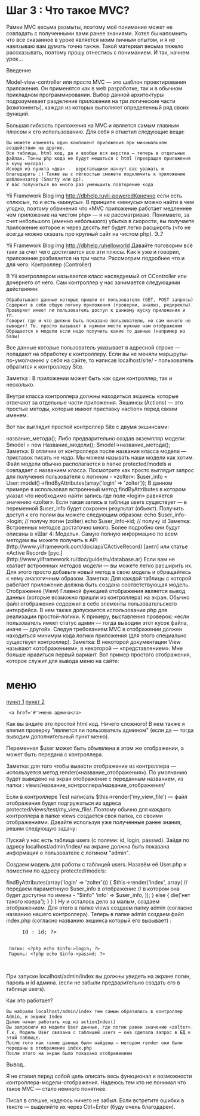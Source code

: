 # Шаг 3 : Что такое MVC?

Рамки MVC весьма размыты, поэтому моё понимание может не совпадать с полученными вами ранее знаниями. Хотел бы напомнить что все сказанное в уроке является моим личным опытом, и я не навязываю вам думать точно также. Такой материал весьма тяжело рассказывать, поэтому прошу отнестись с пониманием. И так, начнем урок...

Введение

Model-view-controller или просто MVC  — это шаблон проектирования приложения. Он применятся как в web разработке, так и в обычном прикладном программировании. Выбор данной архитектуры подразумевает разделение приложения на три логические части (компоненты), каждая из которых выполняет определенный ряд своих функций.

Большая гибкость приложения на MVC и является самым главным плюсом к его использованию. Для себя я отметил следующие вещи:

    Вы можете изменять один компонент приложения при минимальном воздействии на другие.
    Все таблицы, html код, да и вообще вся верстка — теперь в отдельных файлах. Тонны php кода не будут мешаться с html (превращая приложения в кучу мусора).
    Исходя из пункта «два» -  верстальщики начнут вас уважать и благодарить :) Также вы с лёгкостью сможете подключить к приложению шаблонизатор (Smarty или др).
    У вас получиться во много раз уменьшить повторение кода

Yii Framework Blog img http://dbhelp.ruyii-poweredКонечно если есть «плюсы», то и есть «минусы». В принципе «минусы» можно найти в чем угодно, поэтому обвинения что «MVC приложение работает медленнее чем приложение на чистом php» — я не рассматриваю. Понимаете, за счет небольшого (именно небольшого) убытка в скорости, вы получаете приложение которое и через десять лет будет легко расширять (что не всегда можно сказать про крупный сайт на чистом php).
Э..?

Yii Framework Blog img http://dbhelp.ruhelloworld Давайте поговорим всё таки за счет чего достигаются все эти плюсы. Как я уже и говорил, приложение разбивается на три части. Рассмотрим подробнее что и для чего:
Контроллер (Controller)

В Yii контроллером называется класс наследуемый от CController или дочернего от него. Сам контроллер у нас занимается следующими действиями:

    Обрабатывает данные которые пришли от пользователя (GET, POST запросы)
    Содержит в себе общую логику приложения (проверки, анализ, редиректы). Проверяет имеет ли пользователь доступ к данному куску приложения и тп.
    Говорит где и что должно быть показано пользователю, но сам ничего не выводит! Те. просто вызывает в нужном месте нужные нам отображения
    Обращается к модели если надо получить какие то данные (например из базы)

Все данные которые пользователь указывает в адресной строке — попадают на обработку к контроллеру. Если вы не меняли маршруты-по-умолчанию у себя на сайте, то написав localhost/site/ - пользователь обратится к контроллеру Site.

Заметка : В приложении может быть как один контроллер, так и несколько. 

Внутри класса контроллера должны находиться экшинсы которые отвечают за отдельные части приложения. Экшинсы (Actions) — это простые методы, которые имеют приставку «action» перед своим именем.

Вот так выглядит простой контроллер Site с двумя экшинсами:

<?php
// После имени контроллера - обязательно приставка Controller!
// т.е. вместо Site - пишем SiteController. Также наш контроллер
// обязательно должен быть наследован от класса CController
// или дочернего от него
class SiteController extends CController
{
    // перед названием экшинса вы должны написать приставку action,
    // после этого названиея (с большой буквы). 
    public function actionIndex()
    {
    }
    public function actionAuthor()
    {
    }
}

Важно запомнить:

    все экшинсы должны начинаться с приставки «action»
    все контроллеры должны после имени иметь приставку «Controller»
    не забывайте наследовать свой контроллер от CController или дочернего от него класса.

Давайте теперь разберем для чего нам экшинсы.

Когда вы набрали в браузере : localhost/site/index/ - вы обратились к контроллеру Site и его экшинсу index (actionIndex). В данном случае весь код который будет внутри экшинса (к которому мы обращаемся) — будет выполнен.

Теперь давайте немного модернизируем наш код:

    public function actionIndex()
    {
        die ("Привет! Это actionIndex()");
    }
    public function actionAuthor()
    {
        die ("Привет! Это actionAuthor()");
    }

Когда мы обратимся к нашему приложению по адресу localhost/site/index/ мы получим на экране надпись:

Привет! Это actionIndex()

А если наберем localhost/site/author/ :

Привет! Это actionAuthor()

Заметка: Функция die() в php — аналогична функции echo. Единственное отличие в том что после вывода  — приложение дальше не выполняется. 

Как вы понимаете благодаря такой разбивке контроллеров вы можете легко планировать страницы внутри своего приложения.

Также хочу добавить, что написав localhost/site/author/?test=hello_world — вы также как и раньше обратитесь к экшинсу author, но на этот раз в нем будет доступна переменная $_GET['test'] со значением «hello_world».

Заметка: Для того что бы использовать красивые адреса вида localhost/site/author/2007/09/01/ и т.п. — надо использовать маршруты! Рассматривать данный материал мы будем отдельно, не в этом уроке!

Обычно все контроллеры приложения в Yii располагаются по адресу protected/controllers/. Имя контроллера также должно иметь приставку Controller. К примеру, если вы хотите что бы по адресу localhost/user/index/ выводился текст «Привет Вася!», вы должны выполнить следующие действия:

    В папке protected/controllers/ создать файл UserController.php
    В нем разместить следующий код:

    <?php
    class UserController extends CController
    {
        public function actionIndex()
        {
            die ("Привет Вася!");
        }
    }

    Набрать в браузере localhost/user/index/ или localhost/user/

Заметка: Хочу отметить что за вывод страницы localhost/ также отвечает контроллер. (Да, он не указан в адресе после localhost, но он все равно есть). В Yii конфиге вы можете указать какой контроллер будет выполняться «по умолчанию» (обычно это SiteController)

Модель (Model)

Модель это класс для работы приложения с базой. Для каждой таблицы с которой предстоит работать — создается своя модель (в Yii это класс наследуемый от CModel или производного от него).

Модель в нашем приложении выполняет следующие действия:

    Облегчает работу с данными в базе (при наследовании от CActiveRecord или производного от него)
    Проверка данных перед сохранением/добавлением согласно правилам (rules)
    Содержит в себе пользовательские методы для более продвинутой работы с базой

Самая простая модель выглядит следующим образом:

<?php
// Наследуем нашу модель от CActiveRecord
class Users extends CActiveRecord
{        
    public static function model($className=__CLASS__)
    {
        return parent::model($className);
    }
    /**
     * Специально что бы указать с какой таблицей
     * в базе данных работает наша модель.
     *
     * @return unknown
     */
    public function tableName()
    {
        // в нашем случае это таблица user
        return 'user';
    }
}

Заметка: Вы можете спокойно использовать данный каркас у себя в работе (изменяя лишь название класса и таблицу с которой работает модель).

Перед нами модель для работы с пользователями (с таблицей user). Благодаря тому что мы наследуем её от класса CActiveRecord — мы получаем дополнительный функционал (методы find, count, findAll и др.)

Для того что бы обратиться к модели из контроллера необходимо написать:

Название_модели::model()->название_метода();

Либо предварительно создав экземпляр модели:

$model = new Название_модели();
$model->название_метода();

Заметка: В отличии от контроллера после названия класса модели — приставок писать не надо. Мы можем называть наши модели как хотим. Файл модели обычно располагается в папке protected/models и совпадает с названием класса. 

Посмотрите как просто выглядит запрос для получения пользователя с логином - «zolter»:

$user_info = User::model()->findByAttributes(array('login' => 'zolter'));

В данном примере я использовал встроенный метод  findByAttributes в котором указал что необходимо найти запись где поле «login» равняется значению «zolter». Если такая запись в таблице users существует — в переменной $user_info будет сохранен результат (обьект).

Получить доступ к его полям вы можете следующим образом:

echo $user_info->login; // получу логин (zolter)
echo $user_info->id; // получу id

Заметка: Встроенных методов достаточно много. Более подробно они будут описаны в «Шаг 4: Модель». Самую полную информацию по всем методам вы можете получить в API (http://www.yiiframework.com/doc/api/CActiveRecord) [англ] или статье «Active Record» [рус.] (http://www.yiiframework.ru/doc/guide/ru/database.ar)

Если вам не хватает встроенных методов модели — вы можете легко расширить их. Для этого просто добавьте новый метод в свою модель и обращайтесь к нему аналогичным образом.

Заметка: Для каждой таблицы с которой работает приложение должна быть создана соответствующая модель.

Отображение (View)

Главной функцией отображения является вывод данных (которые возможно пришли из контроллера) на экран. Обычно файл отображения содержит в себе элементы пользовательского интерфейса. В нем также допускается использование php для реализации простой-логики. К примеру, выставления проверок: «если пользователь имеет статус админ — тогда выводим этот кусок файла, иначе — другой». Следуя требованиям MVC в отображении должен находиться минимум кода логики приложения (для этого специально существует контроллер).

Заметка: В некоторой документации View называют «отображением», в некоторой — «представлением». Мне больше нравиться первый вариант. 

Вот пример простого отображения, которое служит для вывода меню на сайте:

<h1>меню</h1>
<a href='#'>пункт 1</a> 
<a href='#'>пункт 2</a> 
<?php if ($user['status'] == «admin»): ?>
     <a href='#'>меню админа</a>
<?php endif; ?>

Как вы видите это простой html код. Ничего сложного! В нем также я влепил проверку "является ли пользователь админом" (если да — тогда выводим дополнительный пункт меню).

Переменная $user может быть объявлена в этом же отображении, а может быть передана с контроллера.

Заметка: для того чтобы вывести отображение из контроллера — используется метод render(«название_отображения»). По умолчанию будет выведено на экран отображение с переданным названием, из папки : views/название_контроллера/название_отображения/

Если в контроллере Test написать $this->render('my_view_file') — файл отображения будет подгружаться из адреса protected/views/test/my_view_file/. Поэтому обычно для каждого контроллера в папке views создается своя папка, со своими отображениями.
Давайте используя уже полученные ранее знания, решим следующую задачу:

Пускай у нас есть таблица users (с полями: id, login, passwd). Зайдя по адресу localhost/admin/index/ на экране должна быть показана информация о пользователе с логином "admin".

Создаем модель для работы с таблицей users. Назавём её User.php и поместим по адресу protected/models:

<?php
class User extends CActiveRecord
{        
    public static function model($className=__CLASS__)
    {
        return parent::model($className);
    }
    public function tableName()
    {
        // в нашем случае это таблица users
        return 'users';
    }
}

Теперь создадим контроллер который используя модель — получит данные пользователя «admin», и передаст их в отображение. Контроллер создаем в папке protected/controllers и называем AdminController.php :

<?php
class AdminController extends CController
{
    public function actionIndex()
    {
        // Проверяем есть ли такой пользователь в базе.
        // Если есть - сохраняем его данные в $user_info
        if ($user_info = User::model()->findByAttributes(array('login' => 'zolter'))) {
            $this->render('index', array(
                // передаем параметнную $user_info в отображение
                // в котором она будет доступна по имени - "$info"
                'info'    =>    $user_info,
            ));
        } else {
            die('нет такого юзера');            
        }
    }
}

Ну и осталось дело за малым, создаем отображением. Для этого в папке views создаем папку admin (согласно названию нашего контроллера). Теперь в папке admin создаем файл index.php (согласно названию экшинса который его вызывает) :

<pre>
     Id : <?php echo $info->id; ?>
     Логин: <?php echo $info->login; ?> 
     Пароль: <?php echo $info->passwd; ?>
</pre>

При запуске localhost/admin/index вы должны увидеть на экране логин, пароль и id админа. (если не забыли предварительно создать его в таблице users).

Как это работает?

    Вы набрали localhost/admin/index тем самым обратились в контроллер Admin, и экшинс Index
    Далее начал работать код из actionIndex()
    Вы запросили из модели User данные, где логин равен значению «zolter». Т.к. Модель User связана с таблицей users — она сделала запрос в БД к этой таблице.
    После того как такие данные были найдены — методом render они были переданы в отображение index.php
    После этого на экран было показано отображением

Вывод..

Я не ставил перед собой цель описать весь функционал и возможности контроллера-модели-отображения. Надеюсь тем кто не понимал что такое MVC — стало немного понятнее.

Писал в спешке, надеюсь ничего не забыл. Если встретите ошибки в тексте — выделяйте их через Ctrl+Enter (буду очень благодарен).
